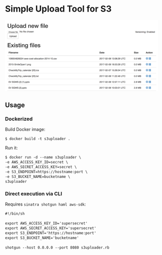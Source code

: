 # Simple Upload Tool for S3

![alt text](screenshots/screenshot.png "Screenshot")

## Usage

### Dockerized
Build Docker image:
```
$ docker build -t s3uploader .
```
Run it:
```
$ docker run -d --name s3uploader \
-e AWS_ACCESS_KEY_ID=secret \
-e AWS_SECRET_ACCESS_KEY=secret \
-e S3_ENDPOINT=https://hostname:port \
-e S3_BUCKET_NAME=bucketname \
s3uploader
```

### Direct execution via CLI

Requires `sinatra shotgun haml aws-sdk`:
```
#!/bin/sh

export AWS_ACCESS_KEY_ID='supersecret'
export AWS_SECRET_ACCESS_KEY='supersecret'
export S3_ENDPOINT='https://hostname:port'
export S3_BUCKET_NAME='bucketname'

shotgun --host 0.0.0.0 --port 8080 s3uploader.rb
```

